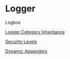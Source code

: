 # Logger

Logbox

[Logger Category Inheritance](https://logbox.ortusbooks.com/content/how\_does\_logbox\_work/logger\_category\_inheritance.html)

[Security Levels](./)

[Dynamic Appenders](https://logbox.ortusbooks.com/content/how\_does\_logbox\_work/dynamic\_appenders.html)
